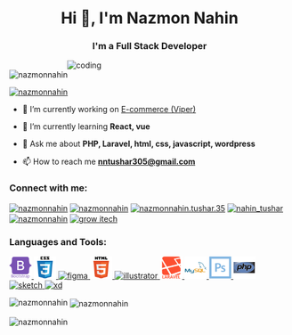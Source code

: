 <!-- ![MasterHead](https://i.im.ge/2022/07/24/FDSLip.jpg) -->

<h1 align="center">Hi 👋, I'm Nazmon Nahin</h1>
<h3 align="center">I'm a Full Stack Developer</h3>
<img align="right" src="https://cdn.dribbble.com/users/1162077/screenshots/3848914/programmer.gif" alt="coding" width="400">

<p align="left"> <img src="https://komarev.com/ghpvc/?username=nazmonnahin&label=Profile%20views&color=0e75b6&style=flat" alt="nazmonnahin" /> </p>

<p align="left"> <a href="https://twitter.com/nazmonnahin" target="blank"><img src="https://img.shields.io/twitter/follow/nazmonnahin?logo=twitter&style=for-the-badge" alt="nazmonnahin" /></a> </p>

- 🔭 I’m currently working on [E-commerce (Viper)](https://github.com/nazmonnahin/viper.git)

- 🌱 I’m currently learning **React, vue**

- 💬 Ask me about **PHP, Laravel, html, css, javascript, wordpress**

- 📫 How to reach me **nntushar305@gmail.com**

<h3 align="left">Connect with me:</h3>
<p align="left">
<a href="https://twitter.com/nazmonnahin" target="blank"><img align="center" src="https://raw.githubusercontent.com/rahuldkjain/github-profile-readme-generator/master/src/images/icons/Social/twitter.svg" alt="nazmonnahin" height="30" width="40" /></a>
<a href="https://linkedin.com/in/nazmonnahin" target="blank"><img align="center" src="https://raw.githubusercontent.com/rahuldkjain/github-profile-readme-generator/master/src/images/icons/Social/linked-in-alt.svg" alt="nazmonnahin" height="30" width="40" /></a>
<a href="https://fb.com/nazmonnahin.tushar.35" target="blank"><img align="center" src="https://raw.githubusercontent.com/rahuldkjain/github-profile-readme-generator/master/src/images/icons/Social/facebook.svg" alt="nazmonnahin.tushar.35" height="30" width="40" /></a>
<a href="https://instagram.com/nahin_tushar" target="blank"><img align="center" src="https://raw.githubusercontent.com/rahuldkjain/github-profile-readme-generator/master/src/images/icons/Social/instagram.svg" alt="nahin_tushar" height="30" width="40" /></a>
<a href="https://www.behance.net/nazmonnahin" target="blank"><img align="center" src="https://raw.githubusercontent.com/rahuldkjain/github-profile-readme-generator/master/src/images/icons/Social/behance.svg" alt="nazmonnahin" height="30" width="40" /></a>
<a href="https://www.youtube.com/c/grow itech" target="blank"><img align="center" src="https://raw.githubusercontent.com/rahuldkjain/github-profile-readme-generator/master/src/images/icons/Social/youtube.svg" alt="grow itech" height="30" width="40" /></a>
</p>

<h3 align="left">Languages and Tools:</h3>
<p align="left"> <a href="https://getbootstrap.com" target="_blank" rel="noreferrer"> <img src="https://raw.githubusercontent.com/devicons/devicon/master/icons/bootstrap/bootstrap-plain-wordmark.svg" alt="bootstrap" width="40" height="40"/> </a> <a href="https://www.w3schools.com/css/" target="_blank" rel="noreferrer"> <img src="https://raw.githubusercontent.com/devicons/devicon/master/icons/css3/css3-original-wordmark.svg" alt="css3" width="40" height="40"/> </a> <a href="https://www.figma.com/" target="_blank" rel="noreferrer"> <img src="https://www.vectorlogo.zone/logos/figma/figma-icon.svg" alt="figma" width="40" height="40"/> </a> <a href="https://www.w3.org/html/" target="_blank" rel="noreferrer"> <img src="https://raw.githubusercontent.com/devicons/devicon/master/icons/html5/html5-original-wordmark.svg" alt="html5" width="40" height="40"/> </a> <a href="https://www.adobe.com/in/products/illustrator.html" target="_blank" rel="noreferrer"> <img src="https://www.vectorlogo.zone/logos/adobe_illustrator/adobe_illustrator-icon.svg" alt="illustrator" width="40" height="40"/> </a> <a href="https://laravel.com/" target="_blank" rel="noreferrer"> <img src="https://raw.githubusercontent.com/devicons/devicon/master/icons/laravel/laravel-plain-wordmark.svg" alt="laravel" width="40" height="40"/> </a> <a href="https://www.mysql.com/" target="_blank" rel="noreferrer"> <img src="https://raw.githubusercontent.com/devicons/devicon/master/icons/mysql/mysql-original-wordmark.svg" alt="mysql" width="40" height="40"/> </a> <a href="https://www.photoshop.com/en" target="_blank" rel="noreferrer"> <img src="https://raw.githubusercontent.com/devicons/devicon/master/icons/photoshop/photoshop-line.svg" alt="photoshop" width="40" height="40"/> </a> <a href="https://www.php.net" target="_blank" rel="noreferrer"> <img src="https://raw.githubusercontent.com/devicons/devicon/master/icons/php/php-original.svg" alt="php" width="40" height="40"/> </a> <a href="https://www.sketch.com/" target="_blank" rel="noreferrer"> <img src="https://www.vectorlogo.zone/logos/sketchapp/sketchapp-icon.svg" alt="sketch" width="40" height="40"/> </a> <a href="https://www.adobe.com/products/xd.html" target="_blank" rel="noreferrer"> <img src="https://cdn.worldvectorlogo.com/logos/adobe-xd.svg" alt="xd" width="40" height="40"/> </a> </p>

<p><img align="left" src="https://github-readme-stats.vercel.app/api/top-langs?username=nazmonnahin&show_icons=true&locale=en&layout=compact" alt="nazmonnahin" /></p>

<p>&nbsp;<img align="center" src="https://github-readme-stats.vercel.app/api?username=nazmonnahin&show_icons=true&locale=en" alt="nazmonnahin" /></p>

<p><img align="center" src="https://github-readme-streak-stats.herokuapp.com/?user=nazmonnahin&" alt="nazmonnahin" /></p>
